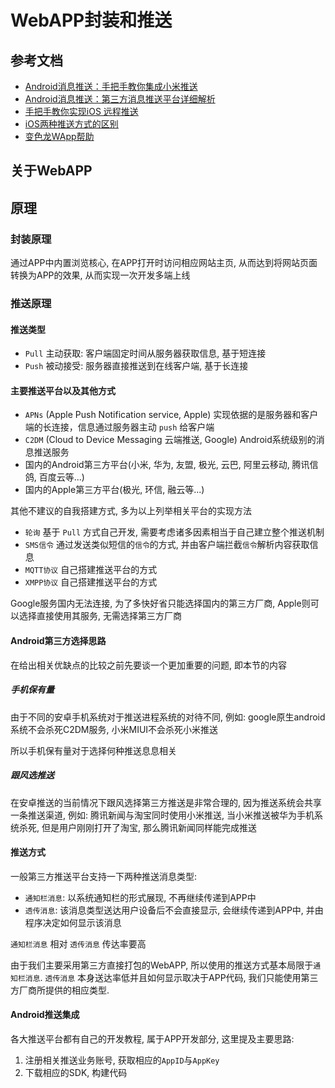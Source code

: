 # WebAPP封装和推送

## 参考文档

* [Android消息推送：手把手教你集成小米推送](https://www.jianshu.com/p/b1134bebc2d4)
* [Android消息推送：第三方消息推送平台详细解析](https://www.jianshu.com/p/d77eaca4e52a)
* [手把手教你实现iOS 远程推送](https://www.jianshu.com/p/2c8cf1ccf625)
* [iOS两种推送方式的区别](https://www.jianshu.com/p/7c9678704ae2)
* [变色龙WApp帮助](https://www.kancloud.cn/bslapp/wapp/1007582)

## 关于WebAPP

## 原理

### 封装原理

通过APP中内置浏览核心, 在APP打开时访问相应网站主页, 从而达到将网站页面转换为APP的效果, 从而实现一次开发多端上线

### 推送原理

#### 推送类型

* `Pull` 主动获取: 客户端固定时间从服务器获取信息, 基于短连接
* `Push` 被动接受: 服务器直接推送到在线客户端, 基于长连接

#### 主要推送平台以及其他方式

* `APNs` (Apple Push Notification service, Apple) 实现依据的是服务器和客户端的长连接，信息通过服务器主动 `push` 给客户端
* `C2DM` (Cloud to Device Messaging 云端推送, Google) Android系统级别的消息推送服务
* 国内的Android第三方平台(小米, 华为, 友盟, 极光, 云巴, 阿里云移动, 腾讯信鸽, 百度云等...)
* 国内的Apple第三方平台(极光, 环信, 融云等...)

其他不建议的自我搭建方式, 多为以上列举相关平台的实现方法

* `轮询` 基于 `Pull` 方式自己开发, 需要考虑诸多因素相当于自己建立整个推送机制
* `SMS信令` 通过发送类似短信的`信令`的方式, 并由客户端拦截`信令`解析内容获取信息
* `MQTT协议` 自己搭建推送平台的方式
* `XMPP协议` 自己搭建推送平台的方式

Google服务国内无法连接, 为了多快好省只能选择国内的第三方厂商, Apple则可以选择直接使用其服务, 无需选择第三方厂商

#### Android第三方选择思路

在给出相关优缺点的比较之前先要谈一个更加重要的问题, 即本节的内容

##### 手机保有量

由于不同的安卓手机系统对于推送进程系统的对待不同, 例如: google原生android系统不会杀死C2DM服务, 小米MIUI不会杀死小米推送

所以手机保有量对于选择何种推送息息相关

##### 跟风选推送

在安卓推送的当前情况下跟风选择第三方推送是非常合理的, 因为推送系统会共享一条推送渠道, 例如: 腾讯新闻与淘宝同时使用小米推送, 当小米推送被华为手机系统杀死, 但是用户刚刚打开了淘宝, 那么腾讯新闻同样能完成推送

#### 推送方式

一般第三方推送平台支持一下两种推送消息类型:

* `通知栏消息`: 以系统通知栏的形式展现, 不再继续传递到APP中
* `透传消息`: 该消息类型送达用户设备后不会直接显示, 会继续传递到APP中, 并由程序决定如何显示该消息

`通知栏消息` 相对 `透传消息` 传达率要高

由于我们主要采用第三方直接打包的WebAPP, 所以使用的推送方式基本局限于`通知栏消息`. `透传消息` 本身送达率低并且如何显示取决于APP代码, 我们只能使用第三方厂商所提供的相应类型.

#### Android推送集成

各大推送平台都有自己的开发教程, 属于APP开发部分, 这里提及主要思路:

1. 注册相关推送业务账号, 获取相应的`AppID`与`AppKey`
2. 下载相应的SDK, 构建代码
